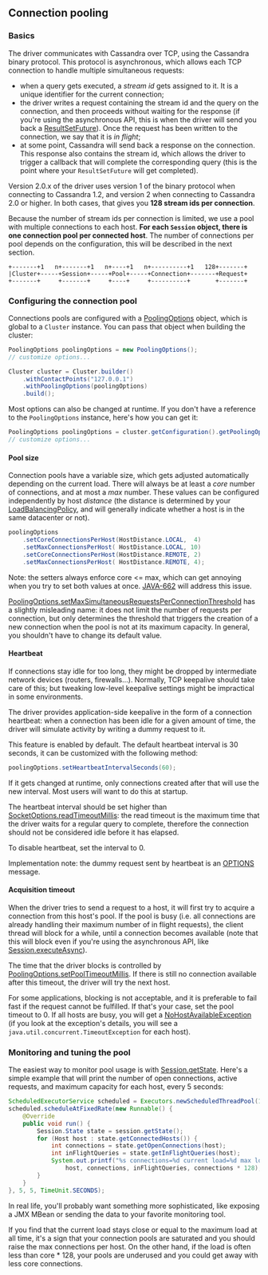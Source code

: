 <!--
Licensed to the Apache Software Foundation (ASF) under one
or more contributor license agreements.  See the NOTICE file
distributed with this work for additional information
regarding copyright ownership.  The ASF licenses this file
to you under the Apache License, Version 2.0 (the
"License"); you may not use this file except in compliance
with the License.  You may obtain a copy of the License at

  http://www.apache.org/licenses/LICENSE-2.0

Unless required by applicable law or agreed to in writing,
software distributed under the License is distributed on an
"AS IS" BASIS, WITHOUT WARRANTIES OR CONDITIONS OF ANY
KIND, either express or implied.  See the License for the
specific language governing permissions and limitations
under the License.
-->

## Connection pooling

### Basics

The driver communicates with Cassandra over TCP, using the Cassandra
binary protocol. This protocol is asynchronous, which allows each TCP
connection to handle multiple simultaneous requests:

* when a query gets executed, a *stream id* gets assigned to it. It is a
  unique identifier for the current connection;
* the driver writes a request containing the stream id and the query on
  the connection, and then proceeds without waiting for the response (if
  you're using the asynchronous API, this is when the driver will send you
  back a [ResultSetFuture][result_set_future]). 
  Once the request has been written to the
  connection, we say that it is *in flight*;
* at some point, Cassandra will send back a response on the connection.
  This response also contains the stream id, which allows the driver to
  trigger a callback that will complete the corresponding query (this is
  the point where your `ResultSetFuture` will get completed).

Version 2.0.x of the driver uses version 1 of the binary protocol when
connecting to Cassandra 1.2, and version 2 when connecting to Cassandra
2.0 or higher. In both cases, that gives you **128 stream ids per
connection**.

Because the number of stream ids per connection is limited, we use a
pool with multiple connections to each host. **For each `Session`
object, there is one connection pool per connected host**. The number of
connections per pool depends on the configuration, this will be
described in the next section.

```ditaa
+-------+1   n+-------+1   n+----+1   n+----------+1   128+-------+
|Cluster+-----+Session+-----+Pool+-----+Connection+-------+Request+
+-------+     +-------+     +----+     +----------+       +-------+
```

### Configuring the connection pool

Connections pools are configured with a [PoolingOptions][pooling_options] object, which 
is global to a `Cluster` instance. You can pass that object when
building the cluster:

```java
PoolingOptions poolingOptions = new PoolingOptions();
// customize options...

Cluster cluster = Cluster.builder()
    .withContactPoints("127.0.0.1")
    .withPoolingOptions(poolingOptions)
    .build();
```

Most options can also be changed at runtime. If you don't have a
reference to the `PoolingOptions` instance, here's how you can get it:

```java
PoolingOptions poolingOptions = cluster.getConfiguration().getPoolingOptions();
// customize options...
```

#### Pool size

Connection pools have a variable size, which gets adjusted automatically
depending on the current load. There will always be at least a *core*
number of connections, and at most a *max* number. These values can be
configured independently by host *distance* (the distance is determined
by your [LoadBalancingPolicy][lbp], and will generally indicate whether a
host is in the same datacenter or not).

```java
poolingOptions
    .setCoreConnectionsPerHost(HostDistance.LOCAL,  4)
    .setMaxConnectionsPerHost( HostDistance.LOCAL, 10)
    .setCoreConnectionsPerHost(HostDistance.REMOTE, 2)
    .setMaxConnectionsPerHost( HostDistance.REMOTE, 4);
```

Note: the setters always enforce core <= max, which can get annoying
when you try to set both values at once.
[JAVA-662](https://datastax-oss.atlassian.net/browse/JAVA-662) will
address this issue.

[PoolingOptions.setMaxSimultaneousRequestsPerConnectionThreshold][msrpct] 
has a slightly misleading name: it does not limit the number of requests per
connection, but only determines the threshold that triggers the creation
of a new connection when the pool is not at its maximum capacity. In
general, you shouldn't have to change its default value.


#### Heartbeat

If connections stay idle for too long, they might be dropped by
intermediate network devices (routers, firewalls...). Normally, TCP
keepalive should take care of this; but tweaking low-level keepalive
settings might be impractical in some environments.

The driver provides application-side keepalive in the form of a
connection heartbeat: when a connection has been idle for a given amount
of time, the driver will simulate activity by writing a dummy request to
it.

This feature is enabled by default. The default heartbeat interval is 30
seconds, it can be customized with the following method:

```java
poolingOptions.setHeartbeatIntervalSeconds(60);
```

If it gets changed at runtime, only connections created after that will
use the new interval. Most users will want to do this at startup.

The heartbeat interval should be set higher than
[SocketOptions.readTimeoutMillis][rtm]:
the read timeout is the maximum time that the driver waits for a regular
query to complete, therefore the connection should not be considered
idle before it has elapsed.

To disable heartbeat, set the interval to 0.

Implementation note: the dummy request sent by heartbeat is an
[OPTIONS](https://github.com/apache/cassandra/blob/trunk/doc/native_protocol_v3.spec#L278)
message.


#### Acquisition timeout

When the driver tries to send a request to a host, it will first try to
acquire a connection from this host's pool. If the pool is busy (i.e.
all connections are already handling their maximum number of in flight
requests), the client thread will block for a while, until a connection
becomes available (note that this will block even if you're using the
asynchronous API, like [Session.executeAsync][exec_async]).

The time that the driver blocks is controlled by
[PoolingOptions.setPoolTimeoutMillis][ptm]. If there is still no connection
available after this timeout, the driver will try the next host.

For some applications, blocking is not acceptable, and it is preferable
to fail fast if the request cannot be fulfilled. If that's your case,
set the pool timeout to 0. If all hosts are busy, you will get a
[NoHostAvailableException][nhae] (if you look at the exception's details, you
will see a `java.util.concurrent.TimeoutException` for each host).


### Monitoring and tuning the pool

The easiest way to monitor pool usage is with [Session.getState][get_state]. Here's
a simple example that will print the number of open connections, active
requests, and maximum capacity for each host, every 5 seconds:

```java
ScheduledExecutorService scheduled = Executors.newScheduledThreadPool(1);
scheduled.scheduleAtFixedRate(new Runnable() {
    @Override
    public void run() {
        Session.State state = session.getState();
        for (Host host : state.getConnectedHosts()) {
            int connections = state.getOpenConnections(host);
            int inFlightQueries = state.getInFlightQueries(host);
            System.out.printf("%s connections=%d current load=%d max load=%d%n",
                host, connections, inFlightQueries, connections * 128);
        }
    }
}, 5, 5, TimeUnit.SECONDS);
```

In real life, you'll probably want something more sophisticated, like
exposing a JMX MBean or sending the data to your favorite monitoring
tool.

If you find that the current load stays close or equal to the maximum
load at all time, it's a sign that your connection pools are saturated
and you should raise the max connections per host. On the other hand, if
the load is often less than core * 128, your pools are underused and you
could get away with less core connections.

[result_set_future]:http://docs.datastax.com/en/drivers/java/2.0/com/datastax/driver/core/ResultSetFuture.html
[pooling_options]:http://docs.datastax.com/en/drivers/java/2.0/com/datastax/driver/core/PoolingOptions.html
[lbp]:http://docs.datastax.com/en/drivers/java/2.0/com/datastax/driver/core/policies/LoadBalancingPolicy.html
[msrpct]:http://docs.datastax.com/en/drivers/java/2.0/com/datastax/driver/core/PoolingOptions.html#setMaxSimultaneousRequestsPerConnectionThreshold(com.datastax.driver.core.HostDistance,%20int)
[rtm]:http://docs.datastax.com/en/drivers/java/2.0/com/datastax/driver/core/SocketOptions.html#getReadTimeoutMillis()
[exec_async]:http://docs.datastax.com/en/drivers/java/2.0/com/datastax/driver/core/Session.html#executeAsync(com.datastax.driver.core.Statement)
[ptm]:http://docs.datastax.com/en/drivers/java/2.0/com/datastax/driver/core/PoolingOptions.html#setPoolTimeoutMillis(int)
[nhae]:http://docs.datastax.com/en/drivers/java/2.0/com/datastax/driver/core/exceptions/NoHostAvailableException.html
[get_state]:http://docs.datastax.com/en/drivers/java/2.0/com/datastax/driver/core/Session.html#getState()
